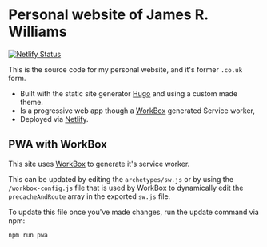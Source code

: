 # Personal website of James R. Williams

[![Netlify Status](https://api.netlify.com/api/v1/badges/7fc57b18-f2ef-4fc0-9d79-ab5d5287b0fb/deploy-status)](https://app.netlify.com/sites/jamesrwilliams-site/deploys)

This is the source code for my personal website, and it's former `.co.uk` form.

- Built with the static site generator [Hugo](https://gohugo.io/) and using a custom made theme.
- Is a progressive web app though a [WorkBox](https://developers.google.com/web/tools/workbox/) generated Service worker,
- Deployed via [Netlify](https://www.netlify.com/).

## PWA with WorkBox

This site uses [WorkBox](https://developers.google.com/web/tools/workbox) to generate it's service worker.

This can be updated by editing the `archetypes/sw.js` or by using the `/workbox-config.js` file that is used by WorkBox to dynamically edit the `precacheAndRoute` array in the exported `sw.js` file.

To update this file once you've made changes, run the update command via npm:

```javascript
npm run pwa
```
